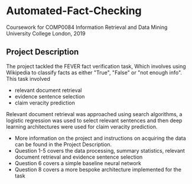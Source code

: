# Automated-Fact-Checking
Coursework for COMP0084 Information Retrieval and Data Mining University College London, 2019

## Project Description
The project tackled the FEVER fact verification task, Which involves using Wikipedia to classify facts as either "True", "False"
or "not enough info". This task involved
- relevant document retrieval
- evidence sentence selection
- claim veracity prediction

Relevant document retrieval was approached using search algorithms, a logistic regression was used to select relevant sentences
and then deep learning architectures were used for claim veracity prediction.

- More information on the project and instructions on acquiring the data can be found in the Project Description. 
- Question 1-5 covers the data processing, summary statistics, relevant document retrieval and evidence sentence selection
- Question 6 covers a simple baseline neural network
- Question 8 covers a more bespoke architecture implemented for the task
